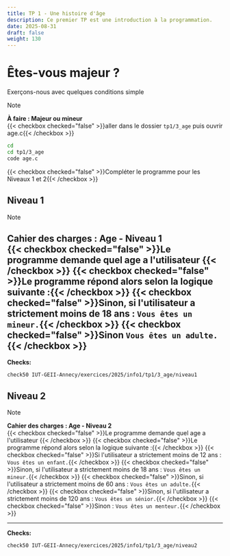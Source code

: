 ```yaml
---
title: TP 1 - Une histoire d'âge
description: Ce premier TP est une introduction à la programmation.
date: 2025-08-31
draft: false
weight: 130
---
```


# Êtes-vous majeur ? 
Exerçons-nous avec quelques conditions simple

> [!note]  
> **À faire : Majeur ou mineur**  
> {{< checkbox checked="false" >}}aller dans le dossier `tp1/3_age` puis ouvrir age.c{{< /checkbox >}}
> ```bash
> cd
> cd tp1/3_age
> code age.c
> ```
> {{< checkbox checked="false" >}}Compléter le programme pour les Niveaux 1 et 2{{< /checkbox >}}

## Niveau 1

> [!note]  
> **Cahier des charges : Age - Niveau 1**  
> {{< checkbox checked="false" >}}Le programme demande quel age a l'utilisateur {{< /checkbox >}}
> {{< checkbox checked="false" >}}Le programme répond alors selon la logique suivante :{{< /checkbox >}}
> 	{{< checkbox checked="false" >}}Sinon, si l'utilisateur a strictement moins de 18 ans : `Vous êtes un mineur.`{{< /checkbox >}}
> 	{{< checkbox checked="false" >}}Sinon `Vous êtes un adulte.`{{< /checkbox >}}
>---
>**Checks:**
> ```
> check50 IUT-GEII-Annecy/exercices/2025/info1/tp1/3_age/niveau1
> ```

## Niveau 2

> [!note]  
> **Cahier des charges : Age - Niveau 2**  
> {{< checkbox checked="false" >}}Le programme demande quel age a l'utilisateur {{< /checkbox >}}
> {{< checkbox checked="false" >}}Le programme répond alors selon la logique suivante :{{< /checkbox >}}
> 	{{< checkbox checked="false" >}}Si l'utilisateur a strictement moins de 12 ans : `Vous êtes un enfant.`{{< /checkbox >}}
> 	{{< checkbox checked="false" >}}Sinon, si l'utilisateur a strictement moins de 18 ans : `Vous êtes un mineur.`{{< /checkbox >}}
> 	{{< checkbox checked="false" >}}Sinon, si l'utilisateur a strictement moins de 60 ans : `Vous êtes un adulte.`{{< /checkbox >}}
> 	{{< checkbox checked="false" >}}Sinon, si l'utilisateur a strictement moins de 120 ans : `Vous êtes un sénior.`{{< /checkbox >}}
> 	{{< checkbox checked="false" >}}Sinon : `Vous êtes un menteur.`{{< /checkbox >}}
> 
>---
>**Checks:**
> ```
> check50 IUT-GEII-Annecy/exercices/2025/info1/tp1/3_age/niveau2
> ```
